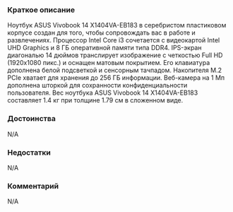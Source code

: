 ### **Краткое описание**
Ноутбук ASUS Vivobook 14 X1404VA-EB183 в серебристом пластиковом корпусе создан для того, чтобы сопровождать вас в работе и развлечениях. Процессор Intel Core i3 сочетается с видеокартой Intel UHD Graphics и 8 ГБ оперативной памяти типа DDR4.  IPS-экран диагональю 14 дюймов транслирует изображение с четкостью Full HD (1920x1080 пикс.) и оснащен матовым покрытием. Его клавиатура дополнена белой подсветкой и сенсорным тачпадом. Накопителя M.2 PCIe хватает для хранения до 256 ГБ информации. Веб-камера на 1 Мп дополнена шторкой для сохранности конфиденциальности пользователя. Вес ноутбука ASUS Vivobook 14 X1404VA-EB183 составляет 1.4 кг при толщине 1.79 см в сложенном виде.

### **Достоинства**
N/A

### **Недостатки**
N/A

### **Комментарий**
N/A
